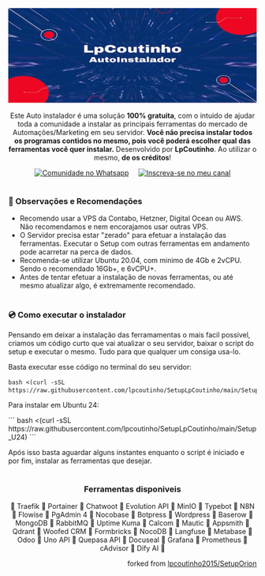 <img src="https://github.com/lpcoutinho/SetupLpCoutinho/blob/main/.assets/logo.jpg" alt="SetupLpCoutinho">
<p align="center">
  Este Auto instalador é uma solução <b>100% gratuita</b>, com o intuido de ajudar toda a comunidade a instalar as principais ferramentas do mercado de Automações/Marketing em seu servidor.
  <b>Você não precisa instalar todos os programas contidos no mesmo, pois você poderá escolher qual das ferramentas você quer instalar.</b>
  Desenvolvido por <b>LpCoutinho</b>. Ao utilizar o mesmo, <b>de os créditos</b>!
</p>

<p align="center">
  <a href="https://api.whatsapp.com/send?phone=5521964781930"><img src="https://img.shields.io/badge/Fale_Comigo-4EA94B?style=for-the-badge&logo=whatsapp&logoColor=ffffff" alt="Comunidade no Whatsapp"></a>    
  <a href="https://www.youtube.com/channel/UCu1IexwEU8MIBC71KSdUdiw"><img src="https://img.shields.io/badge/LpCoutinho-FF0000?style=for-the-badge&logo=youtube&logoColor=ffffff" alt="Inscreva-se no meu canal"></a>
</p>

<h1></h1>
<h3>📌 Observações e Recomendações</h3>

- Recomendo usar a VPS da Contabo, Hetzner, Digital Ocean ou AWS. Não recomendamos e nem encorajamos usar outras VPS.
- O Servidor precisa estar "zerado" para efetuar a instalação das ferramentas. Executar o Setup com outras ferramentas em andamento pode acarretar na perca de dados.
- Recomenda-se utilizar Ubuntu 20.04, com minimo de 4Gb e 2vCPU. Sendo o recomendado 16Gb+, e 6vCPU+.
- Antes de tentar efetuar a instalação de novas ferramentas, ou até mesmo atualizar algo, é extremamente recomendado.

<h1></h1>
<h3>💿 Como executar o instalador</h3>
<p>Pensando em deixar a instalação das ferramamentas o mais facil possivel, criamos um código curto que vai atualizar o seu servidor, baixar o script do setup e executar o mesmo. Tudo para que qualquer um consiga usa-lo.</p>

<p>Basta executar esse código no terminal do seu servidor:</p>

```
bash <(curl -sSL https://raw.githubusercontent.com/lpcoutinho/SetupLpCoutinho/main/Setup)
```

<p>Para instalar em Ubuntu 24:</p>
```
bash <(curl -sSL https://raw.githubusercontent.com/lpcoutinho/SetupLpCoutinho/main/Setup_U24)
```

<p>Após isso basta aguardar alguns instantes enquanto o script é iniciado e por fim, instalar as ferramentas que desejar.</p>
<h1></h1>
<p></p>
<h3 align="center"><b>Ferramentas disponiveis</b></h3>
<p align="center">
  🔸 Traefik 🔸 Portainer 🔸 Chatwoot 🔸 Evolution API 🔸 MinIO 🔸 Typebot 🔸 N8N 🔸 Flowise 🔸 PgAdmin 4 🔸 Nocobase 🔸 Botpress 🔸 Wordpress 🔸 Baserow 🔸 MongoDB 🔸 RabbitMQ 🔸 Uptime Kuma 🔸 Calcom 🔸 Mautic 🔸 Appsmith 🔸 Qdrant 🔸 Woofed CRM 🔸 Formbricks 🔸 NocoDB 🔸 Langfuse 🔸 Metabase 🔸 Odoo 🔸 Uno API 🔸 Quepasa API 🔸 Docuseal 🔸 Grafana 🔸 Prometheus 🔸 cAdvisor 🔸 Dify AI 🔸
</p>

<p align="right">forked from  <a href="https://github.com/lpcoutinho/SetupLpCoutinho">lpcoutinho2015/SetupOrion</a></p>
